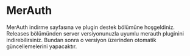 # MerAuth
MerAuth indirme sayfasına ve plugin destek bölümüne hoşgeldiniz.
Releases bölümünden server versiyonunuzla uyumlu merauth pluginini indirebilirsiniz. Bundan sonra o versiyon üzerinden otomatik güncellemelerini yapacaktır.
